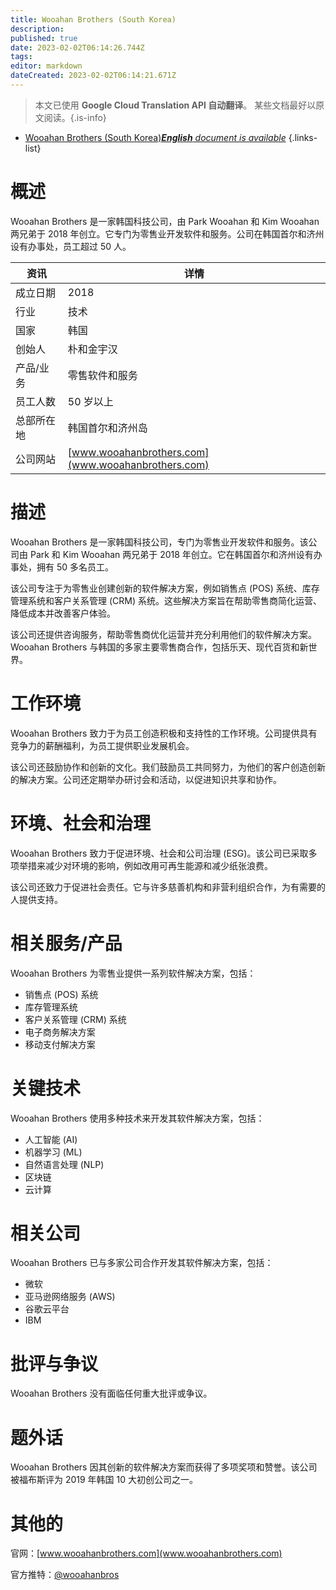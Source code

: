 ```yaml
---
title: Wooahan Brothers (South Korea)
description: 
published: true
date: 2023-02-02T06:14:26.744Z
tags: 
editor: markdown
dateCreated: 2023-02-02T06:14:21.671Z
---
```


> 本文已使用 **Google Cloud Translation API 自动翻译**。
某些文档最好以原文阅读。{.is-info}



- [Wooahan Brothers (South Korea)***English** document is available*](/en/Knowledge-base/Dictionary/Company/wooahan-brothers-south-korea)
{.links-list}


# 概述

Wooahan Brothers 是一家韩国科技公司，由 Park Wooahan 和 Kim Wooahan 两兄弟于 2018 年创立。它专门为零售业开发软件和服务。公司在韩国首尔和济州设有办事处，员工超过 50 人。

|资讯 |详情 |
|------------|--------|
|成立日期 | 2018 |
|行业 |技术 |
|国家 |韩国 |
|创始人 |朴和金宇汉 |
|产品/业务 |零售软件和服务 |
|员工人数 | 50 岁以上 |
|总部所在地 |韩国首尔和济州岛 |
|公司网站 | [www.wooahanbrothers.com](www.wooahanbrothers.com) |

# 描述

Wooahan Brothers 是一家韩国科技公司，专门为零售业开发软件和服务。该公司由 Park 和 Kim Wooahan 两兄弟于 2018 年创立。它在韩国首尔和济州设有办事处，拥有 50 多名员工。

该公司专注于为零售业创建创新的软件解决方案，例如销售点 (POS) 系统、库存管理系统和客户关系管理 (CRM) 系统。这些解决方案旨在帮助零售商简化运营、降低成本并改善客户体验。

该公司还提供咨询服务，帮助零售商优化运营并充分利用他们的软件解决方案。 Wooahan Brothers 与韩国的多家主要零售商合作，包括乐天、现代百货和新世界。

# 工作环境

Wooahan Brothers 致力于为员工创造积极和支持性的工作环境。公司提供具有竞争力的薪酬福利，为员工提供职业发展机会。

该公司还鼓励协作和创新的文化。我们鼓励员工共同努力，为他们的客户创造创新的解决方案。公司还定期举办研讨会和活动，以促进知识共享和协作。

# 环境、社会和治理

Wooahan Brothers 致力于促进环境、社会和公司治理 (ESG)。该公司已采取多项举措来减少对环境的影响，例如改用可再生能源和减少纸张浪费。

该公司还致力于促进社会责任。它与许多慈善机构和非营利组织合作，为有需要的人提供支持。

# 相关服务/产品

Wooahan Brothers 为零售业提供一系列软件解决方案，包括：

- 销售点 (POS) 系统
- 库存管理系统
- 客户关系管理 (CRM) 系统
- 电子商务解决方案
- 移动支付解决方案

# 关键技术

Wooahan Brothers 使用多种技术来开发其软件解决方案，包括：

- 人工智能 (AI)
- 机器学习 (ML)
- 自然语言处理 (NLP)
- 区块链
- 云计算

# 相关公司

Wooahan Brothers 已与多家公司合作开发其软件解决方案，包括：

- 微软
- 亚马逊网络服务 (AWS)
- 谷歌云平台
- IBM

# 批评与争议

Wooahan Brothers 没有面临任何重大批评或争议。

# 题外话

Wooahan Brothers 因其创新的软件解决方案而获得了多项奖项和赞誉。该公司被福布斯评为 2019 年韩国 10 大初创公司之一。

# 其他的

官网：[www.wooahanbrothers.com](www.wooahanbrothers.com)

官方推特：[@wooahanbros](https://twitter.com/wooahanbros)